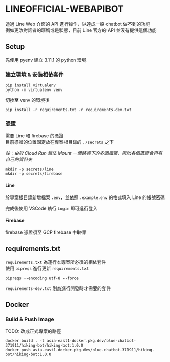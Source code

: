 # LINEOFFICIAL-WEBAPIBOT

透過 Line Web 介面的 API 進行操作，以達成一般 chatbot 做不到的功能  
例如更改對話者的暱稱或是狀態，目前 Line 官方的 API 並沒有提供這個功能

## Setup

先使用 pyenv 建立 3.11.1 的 python 環境

### 建立環境 & 安裝相依套件

```
pip install virtualenv
python -m virtualenv venv
```

切換至 venv 的環境後

```
pip install -r requirements.txt -r requirements-dev.txt
```

### 憑證

需要 Line 和 firebase 的憑證  
目前憑證的位置固定放在專案根目錄的 `./secrets` 之下  

*註：由於 Cloud Run 無法 Mount 一個路徑下的多個檔案，所以各個憑證會再有自己的資料夾*

```
mkdir -p secrets/line
mkdir -p secrets/firebase
```

#### Line

於專案根目錄新增檔案 `.env`，並依照 `.example.env` 的格式填入 Line 的帳號密碼

完成後使用 VSCode 執行 `Login` 即可進行登入

#### Firebase

firebase 憑證須至 GCP firebase 中取得

## requirements.txt

`requirements.txt` 為運行本專案所必須的相依套件  
使用 `pipreqs` 進行更新 `requirements.txt`

```
pipreqs --encoding utf-8 --force
```

`requirements-dev.txt` 則為進行開發時才需要的套件

## Docker

### Build & Push Image

TODO: 改成正式專案的路徑

```
docker build . -t asia-east1-docker.pkg.dev/blue-chatbot-371911/hiking-bot/hiking-bot:1.0.0
docker push asia-east1-docker.pkg.dev/blue-chatbot-371911/hiking-bot/hiking-bot:1.0.0
```

